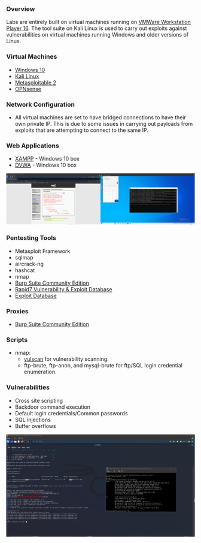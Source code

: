 ### Overview
Labs are entirely built on virtual machines running on [VMWare Workstation Player 16](https://www.vmware.com/products/workstation-player.html). The tool suite on Kali Linux is used to carry out exploits against vulnerabilities on virtual machines running Windows and older versions of Linux.

### Virtual Machines

* [Windows 10](https://www.microsoft.com/en-us/software-download/windows10)
* [Kali Linux](https://www.kali.org/get-kali/#kali-virtual-machines)
* [Metasploitable 2](https://sourceforge.net/projects/metasploitable/)
* [OPNsense](https://opnsense.org/download/)

### Network Configuration

* All virtual machines are set to have bridged connections to have their own private IP.
  This is due to some issues in carrying out payloads from exploits that are attempting to connect to the same IP.

### Web Applications

* [XAMPP](https://www.apachefriends.org/) - Windows 10 box
* [DVWA](https://github.com/digininja/DVWA) - Windows 10 box

![](./images/DVWA.png)

### Pentesting Tools

* Metasploit Framework
* sqlmap
* aircrack-ng
* hashcat
* nmap
* [Burp Suite Community Edition](https://portswigger.net/burp/communitydownload)
* [Rapid7 Vulnerability & Exploit Database](https://www.rapid7.com/db/)
* [Exploit Database](https://www.exploit-db.com/)

### Proxies

* [Burp Suite Community Edition](https://portswigger.net/burp/communitydownload)

### Scripts

* nmap: 
    * [vulscan](https://github.com/scipag/vulscan) for vulnerability scanning.
    * ftp-brute, ftp-anon, and mysql-brute for ftp/SQL login credential enumeration.

### Vulnerabilities

* Cross site scripting
* Backdoor command execution
* Default login credentials/Common passwords
* SQL injections
* Buffer overflows

![](./images/METASPLOIT.png)
